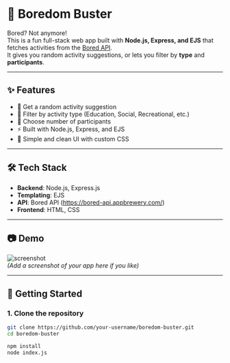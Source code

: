 # 🎉 Boredom Buster  

Bored? Not anymore!  
This is a fun full-stack web app built with **Node.js, Express, and EJS** that fetches activities from the [Bored API](https://bored-api.appbrewery.com/).  
It gives you random activity suggestions, or lets you filter by **type** and **participants**.  

---

## ✨ Features
- 🎲 Get a random activity suggestion  
- 🎯 Filter by activity type (Education, Social, Recreational, etc.)  
- 👥 Choose number of participants  
- ⚡ Built with Node.js, Express, and EJS  
- 🎨 Simple and clean UI with custom CSS  

---

## 🛠️ Tech Stack
- **Backend**: Node.js, Express.js  
- **Templating**: EJS  
- **API**: Bored API (https://bored-api.appbrewery.com/)  
- **Frontend**: HTML, CSS  

---

## 📷 Demo
![screenshot](public/screenshot.png)  
*(Add a screenshot of your app here if you like)*  

---

## 🚀 Getting Started

### 1. Clone the repository
```bash
git clone https://github.com/your-username/boredom-buster.git
cd boredom-buster

npm install
node index.js
